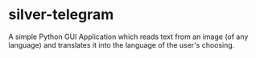 # silver-telegram
A simple Python GUI Application which reads text from an image (of any language) and translates it into the language of the user's choosing.
